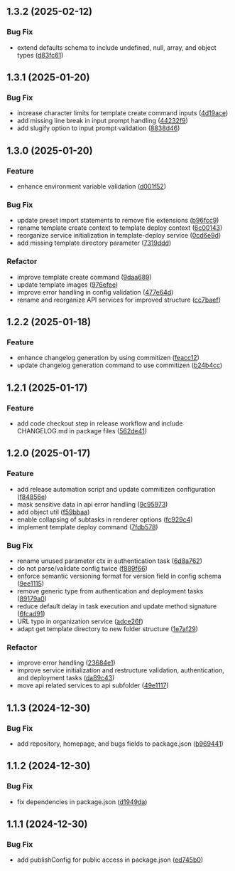 ## 1.3.2 (2025-02-12)

### Bug Fix

- extend defaults schema to include undefined, null, array, and object types ([d83fc61](https://github.com/biemch/biem-cli/commit/d83fc61da775af84906a99e35d4224e3e9996f98))

## 1.3.1 (2025-01-20)

### Bug Fix

- increase character limits for template create command inputs ([4d19ace](https://github.com/biemch/biem-cli/commit/4d19ace3c44af8ed87fa0465dce3cd12c56cca8d))
- add missing line break in input prompt handling ([44232f9](https://github.com/biemch/biem-cli/commit/44232f91f5fddd792fd368607142a9b6ca845048))
- add slugify option to input prompt validation ([8838d46](https://github.com/biemch/biem-cli/commit/8838d4635f668b8fa659bd7285dd39a27347f71a))

## 1.3.0 (2025-01-20)

### Feature

- enhance environment variable validation ([d001f52](https://github.com/biemch/biem-cli/commit/d001f52876c39fb35bdd185f113f2d4e3cea0a21))

### Bug Fix

- update preset import statements to remove file extensions ([b96fcc9](https://github.com/biemch/biem-cli/commit/b96fcc9266d44edcd3ba87a6f2ed3874b822f620))
- rename template create context to template deploy context ([6c00143](https://github.com/biemch/biem-cli/commit/6c00143c4f682e753a7553468a3ba66b8cf863ba))
- reorganize service initialization in template-deploy service ([0cd6e9d](https://github.com/biemch/biem-cli/commit/0cd6e9db014662bb01315a746f7d55de9a3cb4d4))
- add missing template directory parameter ([7319ddd](https://github.com/biemch/biem-cli/commit/7319ddd418c00f283ef9713be662ae3a29a09920))

### Refactor

- improve template create command ([9daa689](https://github.com/biemch/biem-cli/commit/9daa689a6dbfbdcdf1ffd160a9b1fd5b8f5169b6))
- update template images ([976efee](https://github.com/biemch/biem-cli/commit/976efee2bad75cadf8d904c1fb9eb1f4babd1c38))
- improve error handling in config validation ([477e64d](https://github.com/biemch/biem-cli/commit/477e64dee8f98fcd6c550a51eef723d8dd25989b))
- rename and reorganize API services for improved structure ([cc7baef](https://github.com/biemch/biem-cli/commit/cc7baef0941d9424be4c8628428cb5047f3740d0))

## 1.2.2 (2025-01-18)

### Feature

- enhance changelog generation by using commitizen ([feacc12](https://github.com/biemch/biem-cli/commit/feacc122afad9af660057944463839b809aebe1f))
- update changelog generation command to use commitizen ([b24b4cc](https://github.com/biemch/biem-cli/commit/b24b4cc9c4c8053e10268d6abdbc05c97258701e))

## 1.2.1 (2025-01-17)

### Feature

- add code checkout step in release workflow and include CHANGELOG.md in package files ([562de41](https://github.com/biemch/biem-cli/commit/562de41220ef3a8853a1537877abfaacbf5f184a))

## 1.2.0 (2025-01-17)

### Feature

- add release automation script and update commitizen configuration ([f84856e](https://github.com/biemch/biem-cli/commit/f84856ee13dcc8a64235a4e7baf04db6f16aec4f))
- mask sensitive data in api error handling ([9c95973](https://github.com/biemch/biem-cli/commit/9c959734571f11e00039e64ddc012a25b31f72d2))
- add object util ([f59bbaa](https://github.com/biemch/biem-cli/commit/f59bbaaa920906177769a00107e667fd68a7d099))
- enable collapsing of subtasks in renderer options ([fc929c4](https://github.com/biemch/biem-cli/commit/fc929c423c0cd979724079ddb3a35ccefd979635))
- implement template deploy command ([7fdb578](https://github.com/biemch/biem-cli/commit/7fdb578eba82379319002eaeb30ba32021e21fa7))

### Bug Fix

- rename unused parameter ctx in authentication task ([6d8a762](https://github.com/biemch/biem-cli/commit/6d8a7624eaf908bf886229287116e63cb9cab551))
- do not parse/validate config twice ([f889f66](https://github.com/biemch/biem-cli/commit/f889f66073b64b77de28ee56688a3b8e0ddb9c8e))
- enforce semantic versioning format for version field in config schema ([9ee1115](https://github.com/biemch/biem-cli/commit/9ee11151b3733c8e4ca52596422a25b559dcf36b))
- remove generic type from authentication and deployment tasks ([89179a0](https://github.com/biemch/biem-cli/commit/89179a0a88b3e604dce089e81f9b6698e8f72b95))
- reduce default delay in task execution and update method signature ([6fcad91](https://github.com/biemch/biem-cli/commit/6fcad91e90926137dcd6dc41a02fa3657294fa41))
- URL typo in organization service ([adce26f](https://github.com/biemch/biem-cli/commit/adce26f83b9144f1c1a6dffa115f2e812ceee845))
- adapt get template directory to new folder structure ([1e7af29](https://github.com/biemch/biem-cli/commit/1e7af2994c584e039002730d7e49954edd1d18ba))

### Refactor

- improve error handling ([23684e1](https://github.com/biemch/biem-cli/commit/23684e1ad76c506d04f9439d1e097cfc096d28a4))
- improve service initialization and restructure validation, authentication, and deployment tasks ([da89c43](https://github.com/biemch/biem-cli/commit/da89c43862480ffd375acdf0c21aa69330af9432))
- move api related services to api subfolder ([49e1117](https://github.com/biemch/biem-cli/commit/49e11177440a56d6d65255009ae308ba31988ed7))

## 1.1.3 (2024-12-30)

### Bug Fix

- add repository, homepage, and bugs fields to package.json ([b969441](https://github.com/biemch/biem-cli/commit/b9694414c5d4f70e669e5020d3abd4411e314d7b))

## 1.1.2 (2024-12-30)

### Bug Fix

- fix dependencies in package.json ([d1949da](https://github.com/biemch/biem-cli/commit/d1949dad0f72d7a93b328427f24259049f70a93d))

## 1.1.1 (2024-12-30)

### Bug Fix

- add publishConfig for public access in package.json ([ed745b0](https://github.com/biemch/biem-cli/commit/ed745b07025947b182d60b334c72f966db32134d))

